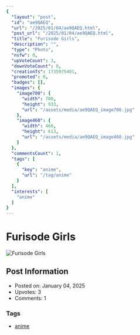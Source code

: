 ```yaml
---
{
  "layout": "post",
  "id": "ae9QAEQ",
  "url": "/2025/01/04/ae9QAEQ.html",
  "post_url": "/2025/01/04/ae9QAEQ.html",
  "title": "Furisode Girls",
  "description": "",
  "type": "Photo",
  "nsfw": 0,
  "upVoteCount": 3,
  "downVoteCount": 0,
  "creationTs": 1735975401,
  "promoted": 0,
  "badges": [],
  "images": {
    "image700": {
      "width": 700,
      "height": 933,
      "url": "/assets/media/ae9QAEQ_image700.jpg"
    },
    "image460": {
      "width": 460,
      "height": 613,
      "url": "/assets/media/ae9QAEQ_image460.jpg"
    }
  },
  "commentsCount": 1,
  "tags": [
    {
      "key": "anime",
      "url": "/tag/anime"
    }
  ],
  "interests": [
    "anime"
  ]
}
---
```


# Furisode Girls

![Furisode Girls](/assets/media/ae9QAEQ_image700.jpg)

## Post Information

- Posted on: January 04, 2025
- Upvotes: 3
- Comments: 1

### Tags

- [anime](/tag/anime)
